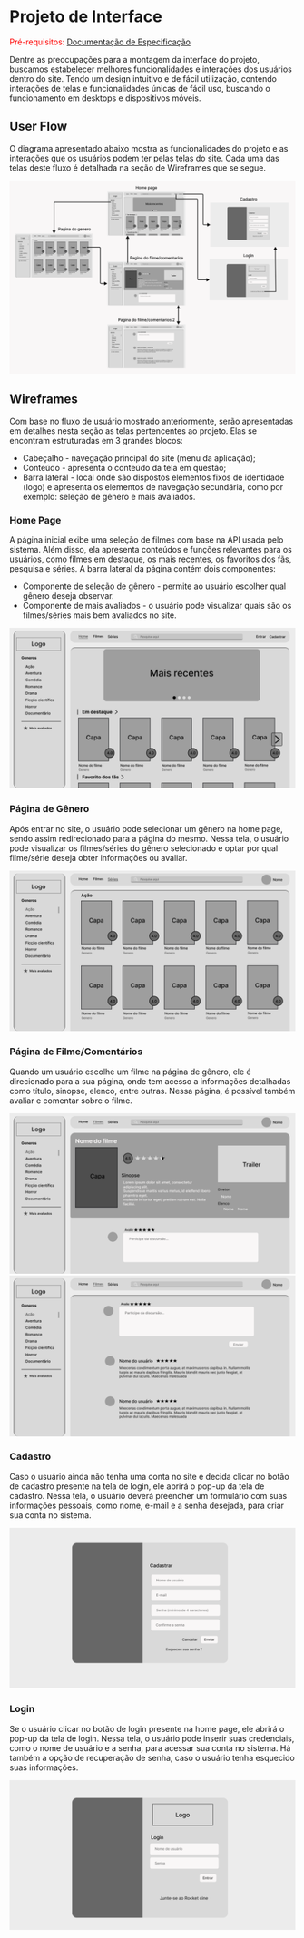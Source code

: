 
# Projeto de Interface

<span style="color:red">Pré-requisitos: <a href="2-Especificação do Projeto.md"> Documentação de Especificação</a></span>

Dentre as preocupações para a montagem da interface do projeto, buscamos estabelecer melhores funcionalidades e interações dos usuários dentro do site. Tendo um design intuitivo e de fácil utilização, contendo interações de telas e funcionalidades únicas de fácil uso, buscando o funcionamento em desktops e dispositivos móveis.

## User Flow

O diagrama apresentado abaixo mostra as funcionalidades do projeto e as interações que os usuários podem ter pelas telas do site. Cada uma das telas deste fluxo é detalhada na seção de Wireframes que se segue.

<img src="./img/UserFlow.png">

## Wireframes

Com base no fluxo de usuário mostrado anteriormente, serão apresentadas em detalhes nesta seção as telas pertencentes ao projeto. Elas se encontram estruturadas em  3 grandes blocos:

- Cabeçalho - navegação principal do site (menu da aplicação);
- Conteúdo - apresenta o conteúdo da tela em questão;
- Barra lateral - local onde são dispostos elementos fixos de identidade (logo) e apresenta os elementos de navegação secundária, como por exemplo: seleção de gênero e mais avaliados.

### Home Page

A página inicial exibe uma seleção de filmes com base na API usada pelo sistema. Além disso, ela apresenta conteúdos e funções relevantes para os usuários, como filmes em destaque, os mais recentes, os favoritos dos fãs, pesquisa e séries. A barra lateral da página contém dois componentes:

- Componente de seleção de gênero - permite ao usuário escolher qual gênero deseja observar.
- Componente de mais avaliados - o usuário pode visualizar quais são os filmes/séries mais bem avaliados no site.

<img src="./img/Home page.png">

### Página de Gênero

Após entrar no site, o usuário pode selecionar um gênero na home page, sendo assim redirecionado para a página do mesmo. Nessa tela, o usuário pode visualizar os filmes/séries do gênero selecionado e optar por qual filme/série deseja obter informações ou avaliar.

<img src="./img/Pagina do genero.png">

### Página de Filme/Comentários

Quando um usuário escolhe um filme na página de gênero, ele é direcionado para a sua página, onde tem acesso a informações detalhadas como título, sinopse, elenco, entre outras. Nessa página, é possível também avaliar e comentar sobre o filme.

<img src="./img/filme-1.png">

<img src="./img/filme-2.png">

### Cadastro

Caso o usuário ainda não tenha uma conta no site e decida clicar no botão de cadastro presente na tela de login, ele abrirá o pop-up da tela de cadastro. Nessa tela, o usuário deverá preencher um formulário com suas informações pessoais, como nome, e-mail e a senha desejada, para criar sua conta no sistema.

<img src="./img/Cadastro.png">

### Login

Se o usuário clicar no botão de login presente na home page, ele abrirá o pop-up da tela de login. Nessa tela, o usuário pode inserir suas credenciais, como o nome de usuário e a senha, para acessar sua conta no sistema. Há também a opção de recuperação de senha, caso o usuário tenha esquecido suas informações.

<img src="./img/Login.png">
